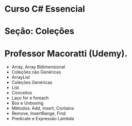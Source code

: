 # Curso C# Essencial 
# Seção: Coleções
# Professor Macoratti (Udemy).


- Array, Array Bidimensional
- Coleções não Genéricas
- ArrayList
- Coleções Genéricas
- List<T>
- Conceitos
- Laço for e foreach
- Box e Unboxing
- Métodos: Add, Insert, Contains
- Remove, InsertRange, Find
- Predicate e Expressão Lambda
